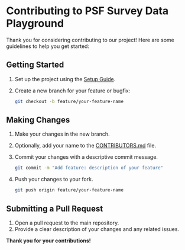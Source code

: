 # Contributing to PSF Survey Data Playground

Thank you for considering contributing to our project! Here are some guidelines to help you get started:

## Getting Started

1. Set up the project using the [Setup Guide](SETUP.md).
2. Create a new branch for your feature or bugfix:

    ```bash
    git checkout -b feature/your-feature-name
    ```
   
## Making Changes

1. Make your changes in the new branch.
2. Optionally, add your name to the [CONTRIBUTORS.md](CONTRIBUTORS.md) file.
3. Commit your changes with a descriptive commit message.

    ```bash
    git commit -m "Add feature: description of your feature"
    ```
   
4. Push your changes to your fork.

    ```bash
    git push origin feature/your-feature-name
    ```
   
## Submitting a Pull Request

1. Open a pull request to the main repository.
2. Provide a clear description of your changes and any related issues.

**Thank you for your contributions!**